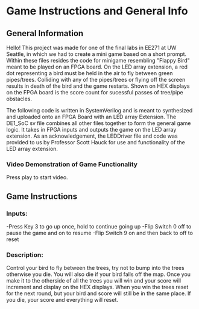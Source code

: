 # Game Instructions and General Info

## General Information

Hello! This project was made for one of the final labs in EE271 at UW Seattle, in which we had to create a mini game based on a short prompt. Within these files resides the code for minigame resembling "Flappy Bird" meant to be played on an FPGA board. On the LED array extension, a red dot representing a bird must be held in the air to fly between green pipes/trees. Colliding with any of the pipes/trees or flying off the screen results in death of the bird and the game restarts. Shown on HEX displays on the FPGA board is the score count for sucessful passes of tree/pipe obstacles.

The following code is written in SystemVerilog and is meant to synthesized and uploaded onto an FPGA Board with an LED array Extension. The DE1_SoC sv file combines all other files together to form the general game logic. It takes in FPGA inputs and outputs the game on the LED array extension. As an acknowledgement, the LEDDriver file and code was provided to us by Professor Scott Hauck for use and functionality of the LED array extension. 

### Video Demonstration of Game Functionality



Press play to start video.

## Game Instructions

### Inputs:
-Press Key 3 to go up once, hold to continue going up
-Flip Switch 0 off to pause the game and on to resume
-Flip Switch 9 on and then back to off to reset
	
### Description:

Control your bird to fly between the trees, try not to bump into the trees otherwise you die. You will also die if your bird falls off the map. Once you make it to the otherside of all the trees you will win and your score will increment and display on the HEX displays. When you win the trees reset for the next round, but your bird and score will still be in the same place. If you die, your score and everything will reset.

